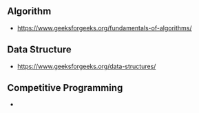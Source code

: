 ## Algorithm

- https://www.geeksforgeeks.org/fundamentals-of-algorithms/


## Data Structure

- https://www.geeksforgeeks.org/data-structures/

## Competitive Programming

- 
